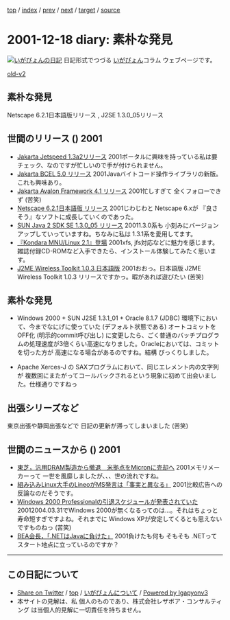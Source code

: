 [top](../index.html) 
 / [index](index.html) 
 / [prev](ig011212.html) 
 / [next](ig011220.html) 
 / [target](http://www.igapyon.jp/igapyon/diary/2001/ig011218.html) 
 / [source](https://github.com/igapyon/diary/blob/master/2001/ig011218.src.md) 

2001-12-18 diary: 素朴な発見
=====================================================================================================
[![いがぴょんの日記](http://www.igapyon.jp/igapyon/diary/images/iga200306s.jpg "いがぴょん")](http://www.igapyon.jp/igapyon/diary/memo/memoigapyon.html) 日記形式でつづる [いがぴょん](http://www.igapyon.jp/igapyon/diary/memo/memoigapyon.html)コラム ウェブページです。

[old-v2](ig011218-orig.html)

## 素朴な発見

Netscape 6.2.1日本語版リリース , J2SE 1.3.0_05リリース


## 世間のリリース () 2001

* [Jakarta Jetspeed 1.3a2リリース](http://jakarta.apache.org/jetspeed/site/index.html)  2001ポータルに興味を持っている私は要チェック、なのですが忙しいので手が付けられません。
* [Jakarta BCEL 5.0 リリース](http://jakarta.apache.org/bcel/)  2001Javaバイトコード操作ライブラリの新版。これも興味あり。
* [Jakarta Avalon Framework 4.1 リリース](http://jakarta.apache.org/builds/jakarta-avalon/release/framework/)  2001忙しすぎて 全くフォローできず (苦笑)
* [Netscape 6.2.1日本語版 リリース](http://www.forest.impress.co.jp/article/2001/12/14/netscape621j.html)  2001じわじわと Netscape 6.xが 『良さそう』なソフトに成長していくのであった。
* [SUN Java 2 SDK SE 1.3.0_05 リリース](http://java.sun.com/products/archive/j2se/1.3.0_05/index.html)  20011.3.0系も 小刻みにバージョンアップしていっていますね。ちなみに私は 1.3.1系を愛用してます。
* [『Kondara MNU/Linux 2.1』登場](http://linux.ascii24.com/linux/news/today/2001/12/14/632069-000.html)  2001xfs, jfs対応などに魅力を感じます。雑誌付録CD-ROMなど入手できたら、インストール体験してみたく思います。
* [J2ME Wireless Toolkit 1.0.3 日本語版](http://java.sun.com/products/j2mewtoolkit/ja_download.html)  2001おおっ。日本語版 J2ME Wireless Toolkit 1.0.3 リリースですかっ。暇があれば遊びたい (苦笑)

## 素朴な発見

* Windows 2000 + SUN J2SE 1.3.1_01 + Oracle 8.1.7 (JDBC) 環境下において、今までなにげに使っていた
  (デフォルト状態である) オートコミットを OFF化 (明示的commit呼び出し) に変更したら、ごく普通のバッチプログラムの処理速度が3倍くらい高速になりました。Oracleにおいては、コミットを切った方が
  高速になる場合があるのですね。結構 びっくりしました。
  
* Apache Xerces-J の SAXプログラムにおいて、同じエレメント内の文字列が 複数回にまたがってコールバックされるという現象に初めて出会いました。仕様通りですねっ

## 出張シリーズなど

東京出張や静岡出張などで 日記の更新が滞ってしまいました (苦笑)

## 世間のニュースから () 2001

* [東芝，汎用DRAM製造から撤退　米拠点をMicronに売却へ](http://www.zdnet.co.jp/news/bursts/0112/18/08.html)  2001メモリメーカーって 一世を風靡しましたが、、、世の流れですね。
* [組み込みLinux大手のLineoがMS発言は「事実と異なる」](http://www.zdnet.co.jp/news/0112/18/b_1217_05.html)  2001比較広告への反論なのだそうです。
* [Windows 2000 Professionalの引退スケジュールが発表されていた](http://www.zdnet.co.jp/news/0112/18/b_1217_01.html)  20012004.03.31でWindows 2000が無くなるってのは…。それはちょっと寿命短すぎですよね。それまでに Windows XPが安定してくるとも思えないですものねっ (苦笑)
* [BEA会長，「.NETはJavaに負けた」](http://www.zdnet.co.jp/news/0112/12/b_1211_08.html)  2001負けたも何も そもそも .NETって スタート地点に立っているのですか？


----------------------------------------------------------------------------------------------------

## この日記について

* [Share on Twitter](https://twitter.com/intent/tweet?hashtags=igapyon%2Cdiary%2C%E3%81%84%E3%81%8C%E3%81%B4%E3%82%87%E3%82%93&text=%E7%B4%A0%E6%9C%B4%E3%81%AA%E7%99%BA%E8%A6%8B&url=http%3A%2F%2Fwww.igapyon.jp%2Figapyon%2Fdiary%2F2001%2Fig011218.html) / [top](../index.html) / [いがぴょんについて](http://www.igapyon.jp/igapyon/diary/memo/memoigapyon.html) / [Powered by Igapyonv3](https://github.com/igapyon/igapyonv3)
* 本サイトの見解は、私 個人のものであり、株式会社レザボア・コンサルティング は当個人的見解に一切責任を持ちません。 
